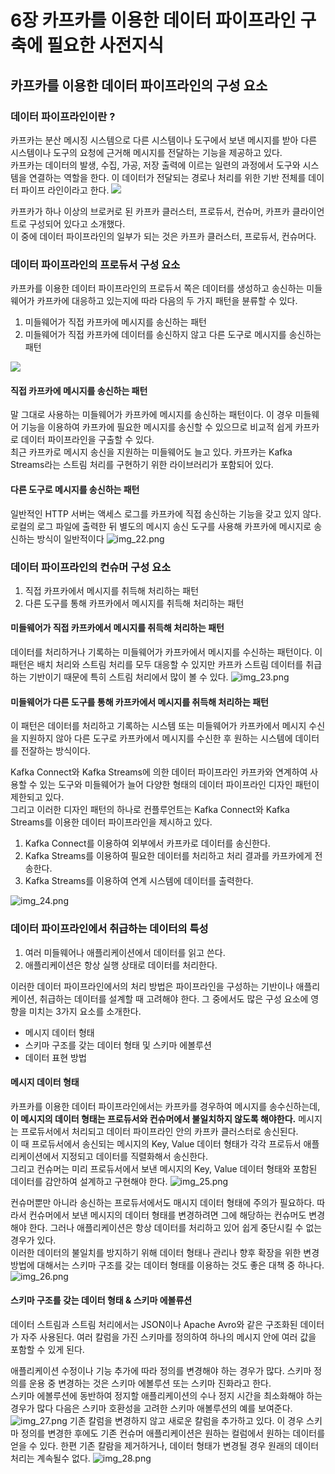 # 6장 카프카를 이용한 데이터 파이프라인 구축에 필요한 사전지식

## 카프카를 이용한 데이터 파이프라인의 구성 요소
### 데이터 파이프라인이란 ?
카프카는 분산 메시징 시스템으로 다른 시스템이나 도구에서 보낸 메시지를 받아 다른 시스템이나 
도구의 요청에 근거해 메시지를 전달하는 기능을 제공하고 있다.  
카프카는 데이터의 발생, 수집, 가공, 저장 출력에 이르는 일련의 과정에서 도구와 
시스템을 연결하는 역할을 한다. 이 데이터가 전달되는 경로나 처리를 위한 기반 전체를 데이터 파이프 라인이라고 한다.
<img src="img_20.png">

카프카가 하나 이상의 브로커로 된 카프카 클러스터, 프로듀서, 컨슈머, 카프카 클라이언트로 구성되어 있다고 소개했다.  
이 중에 데이터 파이프라인의 일부가 되는 것은 카프카 클러스터, 프로듀서, 컨슈머다.

### 데이터 파이프라인의 프로듀서 구성 요소
카프카를 이용한 데이터 파이프라인의 프로듀서 쪽은 데이터를 생성하고 송신하는 미들웨어가 카프카에 대응하고 있는지에 따라 
다음의 두 가지 패턴을 뷴류할 수 있다.

1. 미들웨어가 직접 카프카에 메시지를 송신하는 패턴 
2. 미들웨어가 직접 카프카에 데이터를 송신하지 않고 다른 도구로 메시지를 송신하는 패턴  

<img src="img_21.png">

#### 직접 카프카에 메시지를 송신하는 패턴
말 그대로 사용하는 미들웨어가 카프카에 메시지를 송신하는 패턴이다. 
이 경우 미들웨어 기능을 이용하여 카프카에 필요한 메시지를 송신할 수 있으므로 비교적 쉽게 카프카로 데이터 파이프라인을 구출할 수 있다.  
최근 카프카로 메시지 송신을 지원하는 미들웨어도 늘고 있다. 카프카는 Kafka Streams라는 스트림 처리를 구현하기 위한 라이브러리가 포함되어 있다.  

#### 다른 도구로 메시지를 송신하는 패턴
일반적인 HTTP 서버는 액세스 로그를 카프카에 직접 송신하는 기능을 갖고 있지 않다. 
로컬의 로그 파일에 출력한 뒤 별도의 메시지 송신 도구를 사용해 카프카에 메시지로 송신하는 방식이 일반적이다
![img_22.png](img_22.png)


### 데이터 파이프라인의 컨슈머 구성 요소
1. 직접 카프카에서 메시지를 취득해 처리하는 패턴 
2. 다른 도구를 통해 카프카에서 메시지를 취득해 처리하는 패턴

#### 미들웨어가 직접 카프카에서 메시지를 취득해 처리하는 패턴
데이터를 처리하거나 기록하는 미들웨어가 카프카에서 메시지를 수신하는 패턴이다. 이 패턴은 배치 처리와 스트림 처리를 모두 대응할 수 있지만 
카프카 스트림 데이터를 취급하는 기반이기 때문에 특히 스트림 처리에서 많이 볼 수 있다.
![img_23.png](img_23.png)

#### 미들웨어가 다른 도구를 통해 카프카에서 메시지를 취득해 처리하는 패턴
이 패턴은 데이터를 처리하고 기록하는 시스템 또는 미들웨어가 카프카에서 메시지 수신을 지원하지 않아 
다른 도구로 카프카에서 메시지를 수신한 후 원하는 시스템에 데이터를 전잘하는 방식이다.

Kafka Connect와 Kafka Streams에 의한 데이터 파이프라인
카프카와 연계하여 사용할 수 있는 도구와 미들웨어가 늘어 다양한 형태의 데이터 파이프라인 디자인 패턴이 제한되고 있다.   
그리고 이러한 디자인 패턴의 하나로 컨플루언트는 Kafka Connect와 Kafka Streams를 이용한 데이터 파이프라인을 제시하고 있다.  
1. Kafka Connect를 이용하여 외부에서 카프카로 데이터를 송신한다.
2. Kafka Streams를 이용하여 필요한 데이터를 처리하고 처리 결과를 카프카에게 전송한다. 
3. Kafka Streams를 이용하여 연계 시스템에 데이터를 출력한다.

![img_24.png](img_24.png)

### 데이터 파이프라인에서 취급하는 데이터의 특성
1. 여러 미들웨어나 애플리케이션에서 데이터를 읽고 쓴다.
2. 애플리케이션은 항상 실행 상태로 데이터를 처리한다.


이러한 데이터 파이프라인에서의 처리 방법은 파이프라인을 구성하는 기반이나 애플리케이션, 취급하는 데이터를 설계할 때 고려해야 한다. 
그 중에서도 많은 구성 요소에 영향을 미치는 3가지 요소를 소개한다.
* 메시지 데이터 형태 
* 스키마 구조를 갖는 데이터 형태 및 스키마 에볼루션 
* 데이터 표현 방법

#### 메시지 데이터 형태
카프카를 이용한 데이터 파이프라인에서는 카프카를 경우하여 메시지를 송수신하는데, 
**이 메시지의 데이터 형태는 프로듀서와 컨슈머에서 불일치하지 않도록 해야한다.**
메시지는 프로듀서에서 처리되고 데이터 파이프라인 안의 카프카 클러스터로 송신된다.  
이 때 프로듀서에서 송신되는 메시지의 Key, Value 데이터 형태가 각각 프로듀서 애플리케이션에서 지정되고 데이터를 직렬화해서 송신한다.  
그리고 컨슈머는 미리 프로듀서에서 보낸 메시지의 Key, Value 데이터 형태와 포함된 데이터를 감안하여 설계하고 구현해야 한다.
![img_25.png](img_25.png)


컨슈머뿐만 아니라 송신하는 프로듀서에서도 매시지 데이터 형태에 주의가 필요하다. 따라서 컨슈머에서 보낸 메시지의 데이터 형태를 변경하려면 그에 해당하는 컨슈머도 변경해야 한다. 
그러나 애플리케이션은 항상 데이터를 처리하고 있어 쉽게 중단시킬 수 없는 경우가 있다.  
이러한 데이터의 불일치를 방지하기 위해 데이터 형태나 관리나 향후 확장을 위한 변경 방법에 대해서는 스키마 
구조를 갖는 데이터 형태를 이용하는 것도 좋은 대책 중 하나다.
![img_26.png](img_26.png)

#### 스키마 구조를 갖는 데이터 형태 & 스키마 에볼류션
데이터 스트림과 스트림 처리에서는 JSON이나 Apache Avro와 같은 구조화된 데이터가 자주 사용된다. 
여러 칼럼을 가진 스키마를 정의하여 하나의 메시지 안에 여러 값을 포함할 수 있게 된다.

애플리케이션 수정이나 기능 추가에 따라 정의를 변경해야 하는 경우가 많다. 스키마 정의를 운용 중 변경하는 것은 스키마 에볼루션 또는 스키마 진화라고 한다.  
스키마 에볼루션에 동반하여 정지할 애플리케이션의 수나 정지 시간을 최소화해야 하는 경우가 많다 다음은 스키마 호환성을 고려한 스키마 애볼루션의 예를 보여준다.
![img_27.png](img_27.png)
기존 칼럼을 변경하지 않고 새로운 칼럼을 추가하고 있다. 이 경우 스키마 정의를 변경한 후에도 기존 컨슈머 애플리케이션은 원하는 컬럼에서 
원하는 데이터를 얻을 수 있다. 한편 기존 칼람을 제거하거나, 데이터 형태가 변경될 경우 원래의 데이터 처리는 계속될수 없다.
![img_28.png](img_28.png)